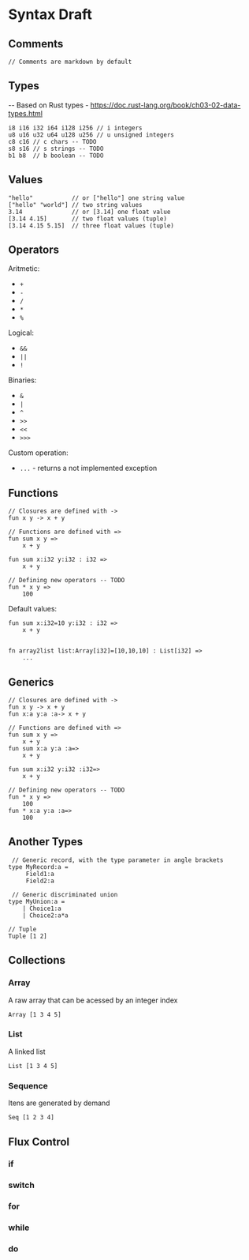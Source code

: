 # Syntax Draft

## Comments

```
// Comments are markdown by default
```

## Types

-- Based on Rust types - https://doc.rust-lang.org/book/ch03-02-data-types.html

```
i8 i16 i32 i64 i128 i256 // i integers
u8 u16 u32 u64 u128 u256 // u unsigned integers
c8 c16 // c chars -- TODO
s8 s16 // s strings -- TODO
b1 b8  // b boolean -- TODO
```

## Values

```
"hello"           // or ["hello"] one string value
["hello" "world"] // two string values
3.14              // or [3.14] one float value
[3.14 4.15]       // two float values (tuple)
[3.14 4.15 5.15]  // three float values (tuple)
```

## Operators

Aritmetic:

- `+`
- `-`
- `/`
- `*`
- `%`

Logical:

- `&&`
- `||`
- `!`

Binaries:

- `&`
- `|`
- `^`
- `>>`
- `<<`
- `>>>`

Custom operation:

- `...` - returns a not implemented exception

## Functions

```light
// Closures are defined with -> 
fun x y -> x + y

// Functions are defined with =>
fun sum x y =>
    x + y

fun sum x:i32 y:i32 : i32 =>
    x + y
   
// Defining new operators -- TODO
fun * x y =>
    100
```

Default values:

```
fun sum x:i32=10 y:i32 : i32 =>
    x + y


fn array2list list:Array[i32]=[10,10,10] : List[i32] =>
    ...
```

## Generics

```light
// Closures are defined with -> 
fun x y -> x + y
fun x:a y:a :a-> x + y

// Functions are defined with =>
fun sum x y =>
    x + y
fun sum x:a y:a :a=>
    x + y

fun sum x:i32 y:i32 :i32=>
    x + y
   
// Defining new operators -- TODO
fun * x y =>
    100
fun * x:a y:a :a=>
    100
```

## Another Types

```light
 // Generic record, with the type parameter in angle brackets
type MyRecord:a =
     Field1:a
     Field2:a

 // Generic discriminated union
type MyUnion:a =
    | Choice1:a
    | Choice2:a*a

// Tuple
Tuple [1 2]
```

## Collections

### Array

A raw array that can be acessed by an integer index

```
Array [1 3 4 5]
```

### List

A linked list

```
List [1 3 4 5]
```

### Sequence

Itens are generated by demand

```
Seq [1 2 3 4]
```


## Flux Control

### if

### switch

### for

### while

### do



